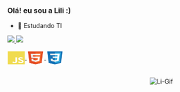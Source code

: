 ### Olá! eu sou a Lili :)

- 🌱 Estudando TI 


<div align="left">
  <a href="https://github.com/LiliiF">
  <img height="130em"src="https://github-readme-stats.vercel.app/api?username=LiliiF&show_icons=true&theme=tokyonight&include_all_commits=true&count_private=true"/>
  <img height="130em" src="https://github-readme-stats.vercel.app/api/top-langs/?username=LiliiF&layout=compact&langs_count=7&theme=tokyonight"/>
</div>
 <div style="display: inline_block"><br>
  <img align="center" alt="Lilii-Js" height="30" width="40" src="https://raw.githubusercontent.com/devicons/devicon/master/icons/javascript/javascript-plain.svg">
  <img align="center" alt="Lilii-HTML" height="30" width="40" src="https://raw.githubusercontent.com/devicons/devicon/master/icons/html5/html5-original.svg">
  <img align="center" alt="Lilii-CSS" height="30" width="40" src="https://raw.githubusercontent.com/devicons/devicon/master/icons/css3/css3-original.svg">

</div>
  
  ##
  
 <img align="right" alt="Li-Gif" width="180px"  src="https://cdn.discordapp.com/attachments/585243177754296341/942468904947703859/gifzin.gif">






